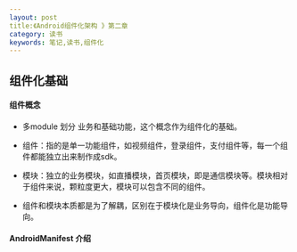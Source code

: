 ```yaml
---
layout: post
title:《Android组件化架构 》第二章
category: 读书
keywords: 笔记,读书,组件化
---
```


## 组件化基础
#### 组件概念

* 多module 划分 业务和基础功能，这个概念作为组件化的基础。
* 组件：指的是单一功能组件，如视频组件，登录组件，支付组件等，每一个组件都能独立出来制作成sdk。
* 模块：独立的业务模块，如直播模块，首页模块，即是通信模块等。模块相对于组件来说，颗粒度更大，模块可以包含不同的组件。

* 组件和模块本质都是为了解耦，区别在于模块化是业务导向，组件化是功能导向。

#### AndroidManifest 介绍





